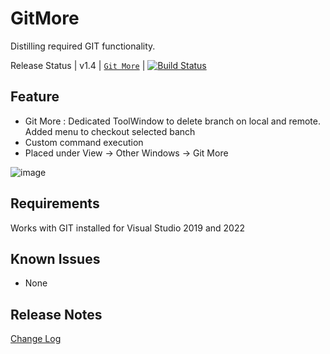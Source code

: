 # GitMore
Distilling required GIT functionality.

Release  Status | v1.4 | [```Git More```](https://marketplace.visualstudio.com/items?itemName=navneethegde.GitMore212206) | [![Build Status](https://dev.azure.com/navneethegde/GitMore/_apis/build/status%2FNavneetHegde.GitMore?branchName=refs%2Fpull%2F5%2Fmerge)](https://dev.azure.com/navneethegde/GitMore/_build/latest?definitionId=15&branchName=refs%2Fpull%2F5%2Fmerge)

## Feature
- Git More : Dedicated ToolWindow to delete branch on local and remote. Added menu to checkout selected banch
- Custom command execution
- Placed under View -> Other Windows -> Git More

![image](https://github.com/user-attachments/assets/9fa01024-e3bb-4aa9-b1d0-59c0009e9909)

## Requirements
  Works with GIT installed for Visual Studio 2019 and 2022

## Known Issues
- None


## Release Notes

[Change Log](CHANGELOG.md)
